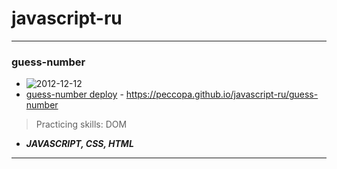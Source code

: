 # javascript-ru
___
### guess-number
- ![2012-12-12](https://)
- [guess-number deploy](https://peccopa.github.io/javascript-ru/guess-number "guess-number deploy") - https://peccopa.github.io/javascript-ru/guess-number
>Practicing skills: DOM
- ***JAVASCRIPT, CSS, HTML***
___